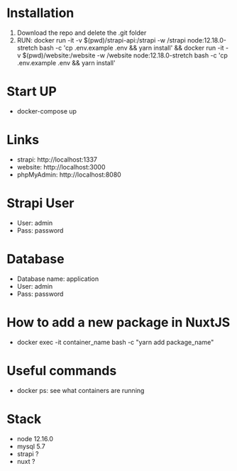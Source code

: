 # Installation
1) Download the repo and delete the .git folder
2) RUN: docker run -it -v $(pwd)/strapi-api:/strapi -w /strapi node:12.18.0-stretch bash -c 'cp .env.example .env && yarn install' && docker run -it -v $(pwd)/website:/website -w /website node:12.18.0-stretch bash -c 'cp .env.example .env && yarn install'

# Start UP
- docker-compose up

# Links
- strapi: http://localhost:1337
- website: http://localhost:3000
- phpMyAdmin: http://localhost:8080

# Strapi User
- User: admin
- Pass: password

# Database
- Database name: application
- User: admin
- Pass: password

# How to add a new package in NuxtJS
- docker exec -it container_name bash -c "yarn add package_name"

# Useful commands
- docker ps: see what containers are running

# Stack
- node 12.16.0
- mysql 5.7
- strapi ?
- nuxt ?
